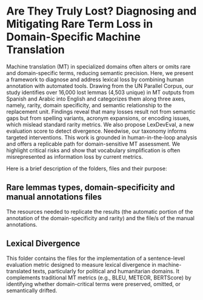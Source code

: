 <h1>Are They Truly Lost? Diagnosing and Mitigating Rare Term Loss in Domain-Specific Machine Translation </h1>
<p>
Machine translation (MT) in specialized domains often alters or omits rare and domain-specific terms, reducing semantic precision. Here, we present a framework to diagnose and address lexical loss by combining human annotation with automated tools. Drawing from the UN Parallel Corpus, our study identifies over 16,000 lost lemmas (4,503 unique) in MT outputs from Spanish and Arabic into English and categorizes them along three axes, namely, rarity, domain specificity, and semantic relationship to the replacement unit. Findings reveal that many losses result not from semantic gaps but from spelling variants, acronym expansions, or encoding issues, which mislead standard rarity metrics. We also propose LexDevEval, a new evaluation score to detect divergence. Needwise, our taxonomy informs targeted interventions. This work is grounded in human-in-the-loop analysis and offers a replicable path for domain-sensitive MT assessment. We highlight critical risks and show that vocabulary simplification is often misrepresented as information loss by current metrics.
</p>

<p>
  Here is a brief description of the folders, files and their purpose:
  <h2>Rare lemmas types, domain-specificity and manual annotations files</h2>
  The resources needed to replicate the results (the automatic portion of the annotation of the domain-specificity and rarity) and the file/s of the manual annotations.
  <h2>Lexical Divergence</h2>
  This folder contains the files for the implementation of a sentence-level evaluation metric designed to measure lexical divergence in machine-translated texts, particularly for political and humanitarian domains. It complements traditional MT metrics (e.g., BLEU, METEOR, BERTScore) by identifying whether domain-critical terms were preserved, omitted, or semantically drifted.
</p>
